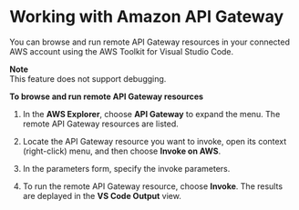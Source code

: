 # Working with Amazon API Gateway<a name="apigateway"></a>

You can browse and run remote API Gateway resources in your connected AWS account using the AWS Toolkit for Visual Studio Code\.

**Note**  
This feature does not support debugging\.

**To browse and run remote API Gateway resources**

1.  In the **AWS Explorer**, choose **API Gateway** to expand the menu\. The remote API Gateway resources are listed\. 

1.  Locate the API Gateway resource you want to invoke, open its context \(right\-click\) menu, and then choose **Invoke on AWS**\. 

1.  In the parameters form, specify the invoke parameters\. 

1.  To run the remote API Gateway resource, choose **Invoke**\. The results are deplayed in the **VS Code Output** view\. 